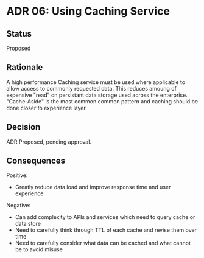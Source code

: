 # ADR 06: Using Caching Service

## Status  

Proposed

## Rationale 
A high performance Caching service must be used where applicable to allow access to commonly requested data. This reduces amoung of expensive "read" on persistant data storage used across the enterprise. "Cache-Aside" is the most common common pattern and caching should be done closer to experience layer.

## Decision
ADR Proposed, pending approval.

## Consequences  
Positive:
+ Greatly reduce data load and improve response time and user experience

Negative:
+ Can add complexity to APIs and services which need to query cache or data store
+ Need to carefully think through TTL of each cache and revise them over time
+ Need to carefully consider what data can be cached and what cannot be to avoid misuse

